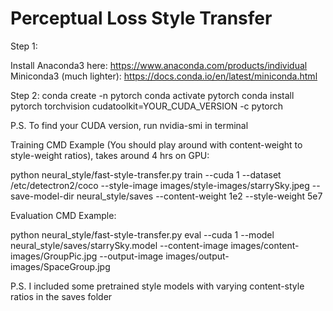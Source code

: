 # Perceptual Loss Style Transfer

Step 1:

Install Anaconda3 here: https://www.anaconda.com/products/individual
Miniconda3 (much lighter): https://docs.conda.io/en/latest/miniconda.html

Step 2:
conda create -n pytorch
conda activate pytorch
conda install pytorch torchvision cudatoolkit=YOUR_CUDA_VERSION -c pytorch

P.S. To find your CUDA version, run nvidia-smi in terminal

Training CMD Example (You should play around with content-weight to style-weight ratios), takes around 4 hrs on GPU:

python neural_style/fast-style-transfer.py train --cuda 1 --dataset /etc/detectron2/coco --style-image images/style-images/starrySky.jpeg --save-model-dir neural_style/saves --content-weight 1e2 --style-weight 5e7

Evaluation CMD Example:

python neural_style/fast-style-transfer.py eval --cuda 1 --model neural_style/saves/starrySky.model --content-image images/content-images/GroupPic.jpg --output-image images/output-images/SpaceGroup.jpg


P.S. I included some pretrained style models with varying content-style ratios in the saves folder
